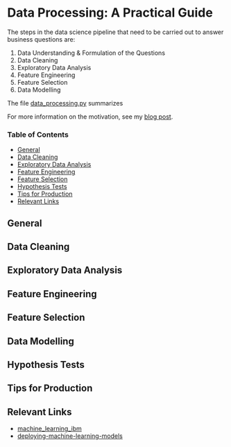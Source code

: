 # Data Processing: A Practical Guide

The steps in the data science pipeline that need to be carried out to answer business questions are:

1. Data Understanding & Formulation of the Questions
2. Data Cleaning
3. Exploratory Data Analysis
4. Feature Engineering
5. Feature Selection
6. Data Modelling

The file [data_processing.py](data_processing.py) summarizes 

For more information on the motivation, see my [blog post](https://mikelsagardia.io/blog/data-processing-guide.html).

### Table of Contents

- [General](#general)
- [Data Cleaning](#Data-Cleaning)
- [Exploratory Data Analysis](#Exploratory-Data-Analysis)
- [Feature Engineering](#Feature-Engineering)
- [Feature Selection](#Feature-Selection)
- [Hypothesis Tests](#Hypothesis-Tests)
- [Tips for Production](#Tips-for-Production)
- [Relevant Links](#Relevant-Links)


## General


## Data Cleaning


## Exploratory Data Analysis



## Feature Engineering



## Feature Selection



## Data Modelling



## Hypothesis Tests



## Tips for Production



## Relevant Links

- [machine_learning_ibm](https://github.com/mxagar/machine_learning_ibm)
- [deploying-machine-learning-models](https://github.com/mxagar/deploying-machine-learning-models)
